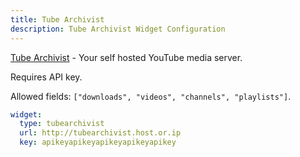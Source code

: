 ```yaml
---
title: Tube Archivist
description: Tube Archivist Widget Configuration
---
```


[Tube Archivist](https://github.com/tubearchivist/tubearchivist) - Your self hosted YouTube media server.

Requires API key.

Allowed fields: `["downloads", "videos", "channels", "playlists"]`.

```yaml
widget:
  type: tubearchivist
  url: http://tubearchivist.host.or.ip
  key: apikeyapikeyapikeyapikeyapikey
```
